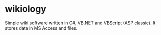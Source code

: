 # wikiology
Simple wiki software written in C#, VB.NET and VBScript (ASP classic). It stores data in MS Access and files.
